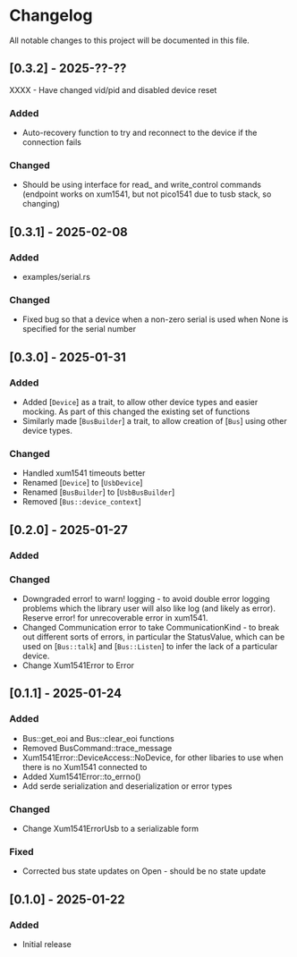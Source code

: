 # Changelog
All notable changes to this project will be documented in this file.

## [0.3.2] - 2025-??-??

XXXX - Have changed vid/pid and disabled device reset

### Added
- Auto-recovery function to try and reconnect to the device if the connection fails

### Changed
- Should be using interface for read_ and write_control commands (endpoint works on xum1541, but not pico1541 due to tusb stack, so changing)

## [0.3.1] - 2025-02-08
### Added
- examples/serial.rs

### Changed
- Fixed bug so that a device when a non-zero serial is used when None is specified for the serial number

## [0.3.0] - 2025-01-31
### Added
- Added [`Device`] as a trait, to allow other device types and easier mocking.  As part of this changed the existing set of functions
- Similarly made [`BusBuilder`] a trait, to allow creation of [`Bus`] using other device types.

### Changed
- Handled xum1541 timeouts better
- Renamed [`Device`] to [`UsbDevice`]
- Renamed [`BusBuilder`] to [`UsbBusBuilder`]
- Removed [`Bus::device_context`]

## [0.2.0] - 2025-01-27
### Added

### Changed
- Downgraded error! to warn! logging - to avoid double error logging problems which the library user will also like log (and likely as error).  Reserve error! for unrecoverable error in xum1541.
- Changed Communication error to take CommunicationKind - to break out different sorts of errors, in particular the StatusValue, which can be used
on [`Bus::talk`] and [`Bus::Listen`] to infer the lack of a particular device.
- Change Xum1541Error to Error

## [0.1.1] - 2025-01-24
### Added
- Bus::get_eoi and Bus::clear_eoi functions
- Removed BusCommand::trace_message
- Xum1541Error::DeviceAccess::NoDevice, for other libaries to use when there is no Xum1541 connected to
- Added Xum1541Error::to_errno()
- Add serde serialization and deserialization or error types

### Changed

- Change Xum1541ErrorUsb to a serializable form

### Fixed
- Corrected bus state updates on Open - should be no state update

## [0.1.0] - 2025-01-22
### Added
- Initial release
